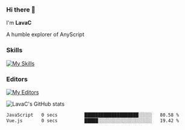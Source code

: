 ### Hi there 👋
I'm **LavaC**

A humble explorer of AnyScript

### Skills
[![My Skills](https://skillicons.dev/icons?i=js,ts,vue,nodejs,nuxtjs,astro,solidjs,tailwind)](https://skillicons.dev)

### Editors
[![My Editors](https://skillicons.dev/icons?i=neovim,vscode)](https://skillicons.dev)

![LavaC's GitHub stats](https://github-readme-stats.vercel.app/api?username=LavaCxx&show_icons=true&theme=synthwave)

<!--START_SECTION:waka-->

```txt
JavaScript   0 secs          ████████████████████░░░░░   80.58 %
Vue.js       0 secs          █████░░░░░░░░░░░░░░░░░░░░   19.42 %
```

<!--END_SECTION:waka-->
